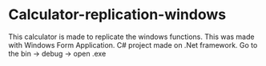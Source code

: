 # Calculator-replication-windows
This calculator is made to replicate the windows functions. This was made with Windows Form Application.
C# project made on .Net framework.
Go to the bin -> debug -> open .exe

